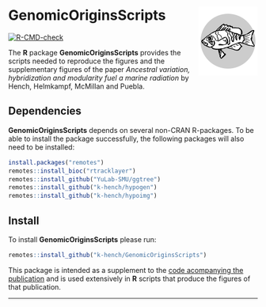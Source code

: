 # GenomicOriginsScripts <img src="man/figures/logo.png" align="right" alt="" width="120" />

<!-- badges: start -->
[![R-CMD-check](https://github.com/k-hench/GenomicOriginsScripts/workflows/R-CMD-check/badge.svg)](https://github.com/k-hench/GenomicOriginsScripts/actions)
<!-- badges: end -->

The **R** package **GenomicOriginsScripts** provides the scripts needed to reproduce the figures and the supplementary figures of the paper *Ancestral variation, hybridization and modularity fuel a marine radiation* by Hench, Helmkampf, McMillan and Puebla.

## Dependencies 

**GenomicOriginsScripts** depends on several non-CRAN R-packages.
To be able to install the package successfully, the following packages will also need to be installed:

```r
install.packages("remotes")
remotes::install_bioc("rtracklayer")
remotes::install_github("YuLab-SMU/ggtree")
remotes::install_github("k-hench/hypogen")
remotes::install_github("k-hench/hypoimg")
```

## Install

To install **GenomicOriginsScripts** please run:

```r
remotes::install_github("k-hench/GenomicOriginsScripts")
```

This package is intended as a supplement to the [code acompanying the publication](https://k-hench.github.io/hamlet_radiation/) and is used extensively in **R** scripts that produce the figures of that publication.

---
